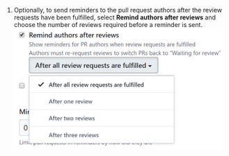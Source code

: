 1. Optionally, to send reminders to the pull request authors after the review requests have been fulfilled, select **Remind authors after reviews** and choose the number of reviews required before a reminder is sent.
![Remind authors after reviews checkbox](/assets/images/help/settings/scheduled-reminders-remind-authors.png)
